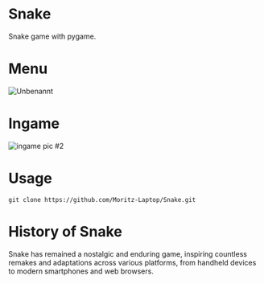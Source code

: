 # Snake
Snake game with pygame.
# Menu
![Unbenannt](https://github.com/Moritz-Laptop/Snake/assets/175189729/1e0f6357-64d8-46a2-8bb8-224d738ba2ac)


# Ingame
![ingame pic #2](https://github.com/Moritz-Laptop/Snake/assets/175189729/fb091da5-40b3-425c-94c4-9522bd0933ef)

# Usage

```
git clone https://github.com/Moritz-Laptop/Snake.git
```

# History of Snake
Snake has remained a nostalgic and enduring game, inspiring countless remakes and adaptations across various platforms, from handheld devices to modern smartphones and web browsers.

